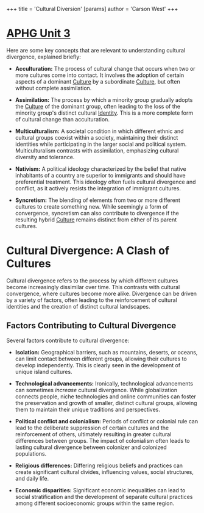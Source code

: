 +++
 title = 'Cultural Diversion'
[params]
	author = 'Carson West'
+++
# [APHG Unit 3](./../aphg-unit-3/)

Here are some key concepts that are relevant to understanding cultural divergence, explained briefly:

* **Acculturation:** The process of cultural change that occurs when two or more cultures come into contact. It involves the adoption of certain aspects of a dominant [Culture](./../culture/) by a subordinate [Culture](./../culture/), but often without complete assimilation.  

* **Assimilation:** The process by which a minority group gradually adopts the [Culture](./../culture/) of the dominant group, often leading to the loss of the minority group's distinct cultural [Identity](./../identity/).  This is a more complete form of cultural change than acculturation. 

* **Multiculturalism:** A societal condition in which different ethnic and cultural groups coexist within a society, maintaining their distinct identities while participating in the larger social and political system.  Multiculturalism contrasts with assimilation, emphasizing cultural diversity and tolerance.

* **Nativism:**  A political ideology characterized by the belief that native inhabitants of a country are superior to immigrants and should have preferential treatment. This ideology often fuels cultural divergence and conflict, as it actively resists the integration of immigrant cultures. 

* **Syncretism:** The blending of elements from two or more different cultures to create something new.  While seemingly a form of convergence, syncretism can also contribute to divergence if the resulting hybrid [Culture](./../culture/) remains distinct from either of its parent cultures.  


# Cultural Divergence: A Clash of Cultures

Cultural divergence refers to the process by which different cultures become increasingly dissimilar over time.  This contrasts with cultural convergence, where cultures become more alike.  Divergence can be driven by a variety of factors, often leading to the reinforcement of cultural identities and the creation of distinct cultural landscapes.

## Factors Contributing to Cultural Divergence

Several factors contribute to cultural divergence:

* **Isolation:** Geographical barriers, such as mountains, deserts, or oceans, can limit contact between different groups, allowing their cultures to develop independently.  This is clearly seen in the development of unique island cultures.

* **Technological advancements:** Ironically, technological advancements can sometimes *increase* cultural divergence. While globalization connects people, niche technologies and online communities can foster the preservation and growth of smaller, distinct cultural groups, allowing them to maintain their unique traditions and perspectives.

* **Political conflict and colonialism:**  Periods of conflict or colonial rule can lead to the deliberate suppression of certain cultures and the reinforcement of others, ultimately resulting in greater cultural differences between groups.  The impact of colonialism often leads to lasting cultural divergence between colonizer and colonized populations.

* **Religious differences:**  Differing religious beliefs and practices can create significant cultural divides, influencing values, social structures, and daily life.  

* **Economic disparities:**  Significant economic inequalities can lead to social stratification and the development of separate cultural practices among different socioeconomic groups within the same region.

